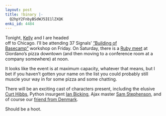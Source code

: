 ```yaml
---
layout: post
title: !binary |-
  Q2hpY2FnbyBSdWJ5IE1lZXQK
enki_id: 4484
---
```


Tonight, <a href="http://www.kellyjeanne.org">Kelly</a> and I are
headed  
off to Chicago. I’ll be attending 37 Signals’ <a
href="http://www.37signals.com/workshop-basecamp.php">“Building of  
Basecamp”</a> workshop on Friday. On Saturday, there is a <a
href="http://ruby.meetup.com/55/events/4500623/">Ruby meet</a> at  
Giordano’s pizza downtown (and then moving to a conference room at a  
company somewhere) at noon.

<p>
It looks like the event is at maximum capacity, whatever that means, but
I  
bet if you haven’t gotten your name on the list you could probably  
still muscle your way in for some pizza and some chatting.

</p>
<p>
There will be an exciting cast of characters present, including the
elusive  
<a href="http://blog.curthibbs.us/">Curt Hibbs</a>, Python insurgent <a
href="http://blog.ianbicking.org/">Ian Bicking</a>, Ajax master <a
href="http://conio.net/">Sam Stephenson</a>, and of course our <a
href="http://www.loudthinking.com">friend from Denmark</a>.

</p>
<p>
Should be a hoot.

</p>
